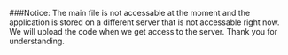 ###Notice:
The main file is not accessable at the moment and the application is stored on a different server that is not accessable right now. We will upload the code when we get access to the server. Thank you for understanding.
